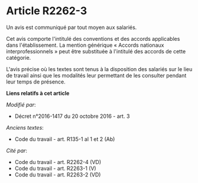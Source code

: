 # Article R2262-3

Un avis         est communiqué par tout moyen aux salariés. 

Cet avis comporte l'intitulé des conventions et des accords applicables dans l'établissement. La mention générique « Accords
nationaux interprofessionnels » peut être substituée à l'intitulé des accords de cette catégorie. 

L'avis précise où les textes sont tenus à la disposition des salariés sur le lieu de travail ainsi que les modalités leur
permettant de les consulter pendant leur temps de présence.

**Liens relatifs à cet article**

_Modifié par_:

  - Décret n°2016-1417 du 20 octobre 2016 - art. 3

_Anciens textes_:

  - Code du travail - art. R135-1 al 1 et 2 (Ab)

_Cité par_:

  - Code du travail - art. R2262-4 (VD)
  - Code du travail - art. R2263-1 (V)
  - Code du travail - art. R2263-2 (VD)
